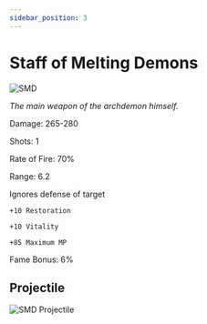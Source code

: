 ```yaml
---
sidebar_position: 3
---
```


# Staff of Melting Demons

![SMD](https://vwiki.valorserver.com/api/item/picture/staff%20of%20melting%20demons)

<i>The main weapon of the archdemon himself.</i>

Damage: 265-280

Shots: 1

Rate of Fire: 70%

Range: 6.2

Ignores defense of target

    +10 Restoration
    
    +10 Vitality
    
    +85 Maximum MP

Fame Bonus: 6%

## Projectile

![SMD Projectile](https://user-images.githubusercontent.com/106563707/178049729-db180b87-0871-47fb-9a5f-fe52bbc95d42.png)
